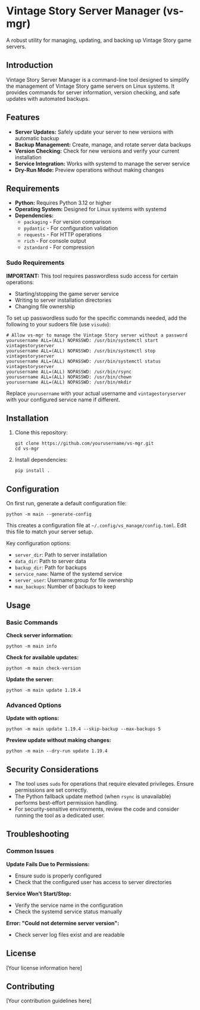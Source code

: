 # Vintage Story Server Manager (vs-mgr)

A robust utility for managing, updating, and backing up Vintage Story game servers.

## Introduction

Vintage Story Server Manager is a command-line tool designed to simplify the management of Vintage Story game servers on Linux systems. It provides commands for server information, version checking, and safe updates with automated backups.

## Features

- **Server Updates:** Safely update your server to new versions with automatic backup
- **Backup Management:** Create, manage, and rotate server data backups
- **Version Checking:** Check for new versions and verify your current installation
- **Service Integration:** Works with systemd to manage the server service
- **Dry-Run Mode:** Preview operations without making changes

## Requirements

- **Python:** Requires Python 3.12 or higher
- **Operating System:** Designed for Linux systems with systemd
- **Dependencies:**
  - `packaging` - For version comparison
  - `pydantic` - For configuration validation
  - `requests` - For HTTP operations
  - `rich` - For console output
  - `zstandard` - For compression

### Sudo Requirements

**IMPORTANT:** This tool requires passwordless sudo access for certain operations:

- Starting/stopping the game server service
- Writing to server installation directories
- Changing file ownership

To set up passwordless sudo for the specific commands needed, add the following to your sudoers file (use `visudo`):

```
# Allow vs-mgr to manage the Vintage Story server without a password
yourusername ALL=(ALL) NOPASSWD: /usr/bin/systemctl start vintagestoryserver
yourusername ALL=(ALL) NOPASSWD: /usr/bin/systemctl stop vintagestoryserver
yourusername ALL=(ALL) NOPASSWD: /usr/bin/systemctl status vintagestoryserver
yourusername ALL=(ALL) NOPASSWD: /usr/bin/rsync
yourusername ALL=(ALL) NOPASSWD: /usr/bin/chown
yourusername ALL=(ALL) NOPASSWD: /usr/bin/mkdir
```

Replace `yourusername` with your actual username and `vintagestoryserver` with your configured service name if different.

## Installation

1. Clone this repository:

   ```
   git clone https://github.com/yourusername/vs-mgr.git
   cd vs-mgr
   ```

2. Install dependencies:
   ```
   pip install .
   ```

## Configuration

On first run, generate a default configuration file:

```
python -m main --generate-config
```

This creates a configuration file at `~/.config/vs_manage/config.toml`. Edit this file to match your server setup.

Key configuration options:

- `server_dir`: Path to server installation
- `data_dir`: Path to server data
- `backup_dir`: Path for backups
- `service_name`: Name of the systemd service
- `server_user`: Username:group for file ownership
- `max_backups`: Number of backups to keep

## Usage

### Basic Commands

**Check server information:**

```
python -m main info
```

**Check for available updates:**

```
python -m main check-version
```

**Update the server:**

```
python -m main update 1.19.4
```

### Advanced Options

**Update with options:**

```
python -m main update 1.19.4 --skip-backup --max-backups 5
```

**Preview update without making changes:**

```
python -m main --dry-run update 1.19.4
```

## Security Considerations

- The tool uses `sudo` for operations that require elevated privileges. Ensure permissions are set correctly.
- The Python fallback update method (when `rsync` is unavailable) performs best-effort permission handling.
- For security-sensitive environments, review the code and consider running the tool as a dedicated user.

## Troubleshooting

### Common Issues

**Update Fails Due to Permissions:**

- Ensure sudo is properly configured
- Check that the configured user has access to server directories

**Service Won't Start/Stop:**

- Verify the service name in the configuration
- Check the systemd service status manually

**Error: "Could not determine server version":**

- Check server log files exist and are readable

## License

[Your license information here]

## Contributing

[Your contribution guidelines here]
